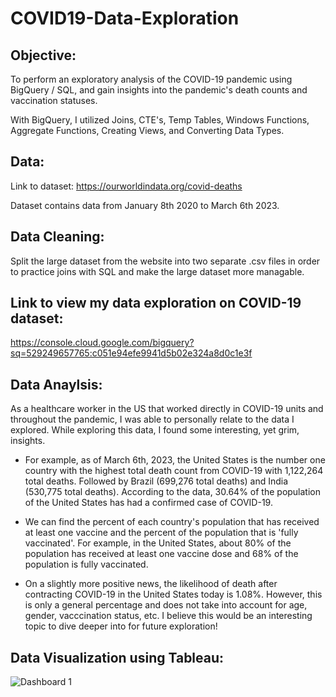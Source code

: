 # COVID19-Data-Exploration

## Objective: 
To perform an exploratory analysis of the COVID-19 pandemic using BigQuery / SQL, and gain insights into the pandemic's death counts and vaccination statuses.

With BigQuery, I utilized Joins, CTE's, Temp Tables, Windows Functions, Aggregate Functions, Creating Views, and Converting Data Types.

## Data:
Link to dataset: https://ourworldindata.org/covid-deaths

Dataset contains data from January 8th 2020 to March 6th 2023.


## Data Cleaning:
Split the large dataset from the website into two separate .csv files in order to practice joins with SQL and make the large dataset more managable.

## Link to view my data exploration on COVID-19 dataset:
https://console.cloud.google.com/bigquery?sq=529249657765:c051e94efe9941d5b02e324a8d0c1e3f



## Data Anaylsis:

As a healthcare worker in the US that worked directly in COVID-19 units and throughout the pandemic, I was able to personally relate to the data I explored. While exploring this data, I found some interesting, yet grim, insights. 

* For example, as of March 6th, 2023, the United States is the number one country with the highest total death count from COVID-19 with 1,122,264 total deaths. Followed by Brazil (699,276 total deaths) and India (530,775 total deaths). According to the data, 30.64% of the population of the United States has had a confirmed case of COVID-19. 

* We can find the percent of each country's population that has received at least one vaccine and the percent of the population that is 'fully vaccinated'. For example, in the United States, about 80% of the population has received at least one vaccine dose and 68% of the population is fully vaccinated.

* On a slightly more positive news, the likelihood of death after contracting COVID-19 in the United States today is 1.08%. However, this is only a general percentage and does not take into account for age, gender, vacccination status, etc. I believe this would be an interesting topic to dive deeper into for future exploration!


## Data Visualization using Tableau:
![Dashboard 1](https://github.com/jonwancodes/COVID19-Data-Exploration-SQL/assets/102621853/4c7e95a8-af31-4342-ab4a-df50aae6b910)



